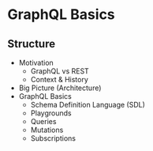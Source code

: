 # GraphQL Basics

## Structure

- Motivation
    - GraphQL vs REST
    - Context & History
- Big Picture (Architecture)
- GraphQL Basics
    - Schema Definition Language (SDL)
    - Playgrounds
    - Queries
    - Mutations
    - Subscriptions

